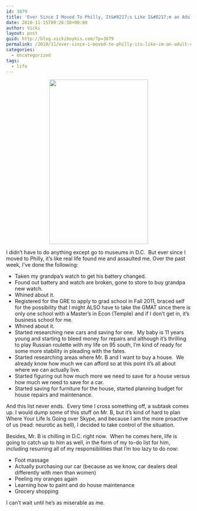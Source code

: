 ```yaml
---
id: 3879
title: 'Ever Since I Moved To Philly, It&#8217;s Like I&#8217;m an Adult or Something.'
date: 2010-11-15T09:26:58+00:00
author: Vicki
layout: post
guid: http://blog.vickiboykis.com/?p=3879
permalink: /2010/11/ever-since-i-moved-to-philly-its-like-im-an-adult-or-something/
categories:
  - Uncategorized
tags:
  - life
---
```

<p style="text-align: center;">
  <a href="http://blog.vickiboykis.com/wp-content/uploads/2010/11/wpid-1289830147_picsay-1289830147.jpg"><img class="aligncenter size-full wp-image-3880" title="wpid-1289830147_picsay-1289830147.jpg" src="http://blog.vickiboykis.com/wp-content/uploads/2010/11/wpid-1289830147_picsay-1289830147.jpg" alt="" width="269" height="448" /></a>
</p>

I didn&#8217;t have to do anything except go to museums in D.C.  But ever since I moved to Philly, it&#8217;s like real life found me and assaulted me. Over the past week, I&#8217;ve done the following:

  * Taken my grandpa&#8217;s watch to get his battery changed.
  * Found out battery and watch are broken, gone to store to buy grandpa new watch.
  * Whined about it.
  * Registered for the GRE to apply to grad school in Fall 2011, braced self for the possibility that I might ALSO have to take the GMAT since there is only one school with a Master&#8217;s in Econ (Temple) and if I don&#8217;t get in, it&#8217;s business school for me.
  * Whined about it.
  * Started researching new cars and saving for one.  My baby is 11 years young and starting to bleed money for repairs and although it&#8217;s thrilling to play Russian roulette with my life on 95 south, I&#8217;m kind of ready for some more stability in pleading with the fates.
  * Started researching areas where Mr. B and I want to buy a house.  We already know how much we can afford so at this point it&#8217;s all about where we can actually live.
  * Started figuring out how much more we need to save for a house versus how much we need to save for a car.
  * Started saving for furniture for the house, started planning budget for house repairs and maintenance.

And this list never ends.  Every time I cross something off, a subtask comes up. I would dump some of this stuff on Mr. B, but it&#8217;s kind of hard to plan Where Your Life Is Going over Skype, and because I am the more proactive of us (read: neurotic as hell), I decided to take control of the situation.

Besides, Mr. B is chilling in D.C. right now.  When he comes here, life is going to catch up to him as well, in the form of my to-do list for him, including resuming all of my responsibilities that I&#8217;m too lazy to do now:

  * Foot massage
  * Actually purchasing our car (because as we know, car dealers deal differently with men than women)
  * Peeling my oranges again
  * Learning how to paint and do house maintenance
  * Grocery shopping

I can&#8217;t wait until he&#8217;s as miserable as me.